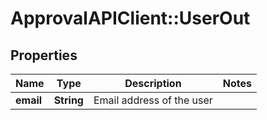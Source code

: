 # ApprovalAPIClient::UserOut

## Properties
Name | Type | Description | Notes
------------ | ------------- | ------------- | -------------
**email** | **String** | Email address of the user | 


